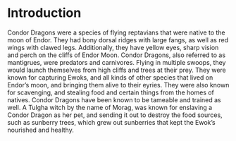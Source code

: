 # Introduction

Condor Dragons were a species of flying reptavians that were native to the moon of Endor.
They had bony dorsal ridges with large fangs, as well as red wings with clawed legs.
Additionally, they have  yellow eyes, sharp vision and perch on the cliffs of Endor Moon.
Condor Dragons, also referred to as mantigrues, were predators and carnivores.
Flying in multiple swoops, they would launch themselves from high cliffs and trees at their prey.
They were known for capturing Ewoks, and all kinds of other species that lived on Endor’s moon, and bringing them alive to their eyries.
They were also known for scavenging, and stealing food and certain things from the homes of natives.
Condor Dragons have been known to be tameable and trained as well.
A Tulgha witch by the name of Morag, was known for enslaving a Condor Dragon as her pet, and sending it out to destroy the food sources, such as sunberry trees, which grew out sunberries that kept the Ewok’s nourished and healthy.
